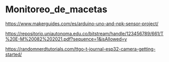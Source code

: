# Monitoreo_de_macetas

https://www.makerguides.com/es/arduino-uno-and-npk-sensor-project/

https://repositorio.uniautonoma.edu.co/bitstream/handle/123456789/661/T%20E-M%20082%202021.pdf?sequence=1&isAllowed=y

https://randomnerdtutorials.com/ttgo-t-journal-esp32-camera-getting-started/
